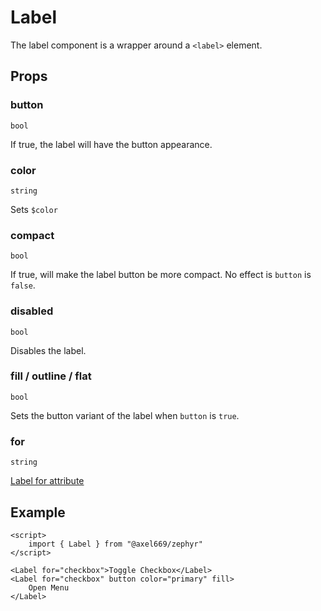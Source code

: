 # Label

The label component is a wrapper around a `<label>` element.

## Props

### button
`bool`

If true, the label will have the button appearance.

### color
`string`

Sets `$color`

### compact
`bool`

If true, will make the label button be more compact. No effect is `button` is
`false`.

### disabled
`bool`

Disables the label.

### fill / outline / flat
`bool`

Sets the button variant of the label when `button` is `true`.

### for
`string`

[Label for attribute](https://developer.mozilla.org/en-US/docs/Web/HTML/Element/label#for)

## Example

```svelte
<script>
    import { Label } from "@axel669/zephyr"
</script>

<Label for="checkbox">Toggle Checkbox</Label>
<Label for="checkbox" button color="primary" fill>
    Open Menu
</Label>
```
